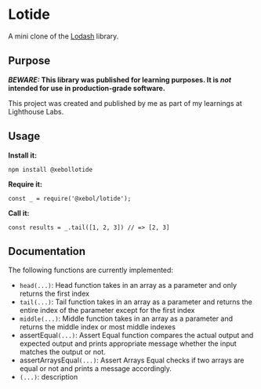 # Lotide

A mini clone of the [Lodash](https://lodash.com) library.

## Purpose

**_BEWARE:_ This library was published for learning purposes. It is _not_ intended for use in production-grade software.**

This project was created and published by me as part of my learnings at Lighthouse Labs. 

## Usage

**Install it:**

`npm install @xebollotide`

**Require it:**

`const _ = require('@xebol/lotide');`

**Call it:**

`const results = _.tail([1, 2, 3]) // => [2, 3]`

## Documentation

The following functions are currently implemented:

* `head(...)`: Head function takes in an array as a parameter and only returns the first index
* `tail(...)`: Tail function takes in an array as a parameter and returns the entire index of the parameter except for the first index
* `middle(...)`: Middle function takes in an array as a parameter and returns the middle index or most middle indexes 
* assertEqual`(...)`: Assert Equal function compares the actual output and expected output and prints appropriate message whether the input matches the output or not.
* assertArraysEqual`(...)`: Assert Arrays Equal checks if two arrays are equal or not and prints a message accordingly.
* `(...)`: description